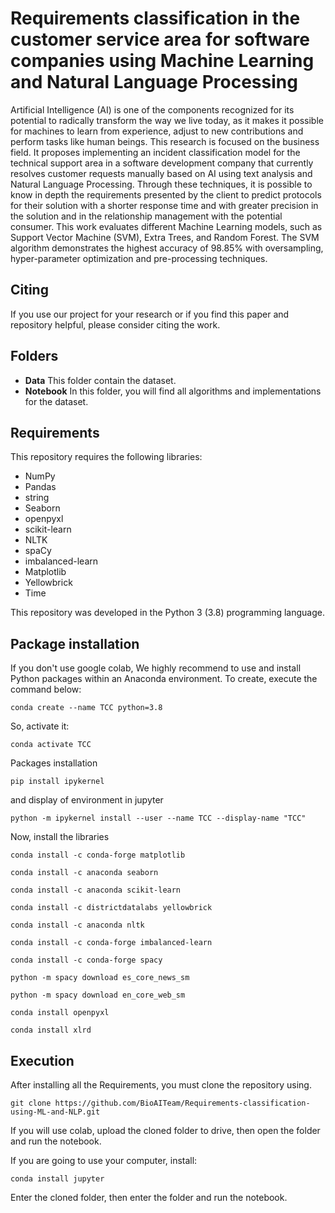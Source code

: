# Requirements classification in the customer service area for software companies using Machine Learning and Natural Language Processing
Artificial Intelligence (AI) is one of the components recognized for its potential to radically transform the way we live today, as it makes it possible for machines to learn from experience, adjust to new contributions and perform tasks like human beings. This research is focused on the business field. It proposes implementing an incident classification model for the technical support area in a software development company that currently resolves customer requests manually based on AI using text analysis and Natural Language Processing. Through these techniques, it is possible to know in depth the requirements presented by the client to predict protocols for their solution with a shorter response time and with greater precision in the solution and in the relationship management with the potential consumer. This work evaluates different Machine Learning models, such as Support Vector Machine (SVM), Extra Trees, and Random Forest. The SVM algorithm demonstrates the highest accuracy of 98.85% with oversampling, hyper-parameter optimization and pre-processing techniques. 

## Citing

If you use our project for your research or if you find this paper and repository helpful, please consider citing the work.

## Folders

- **Data** This folder contain the dataset.
- **Notebook** In this folder, you will find all algorithms and implementations for the dataset. 

## Requirements
This repository requires the following libraries:

- NumPy
- Pandas
- string
- Seaborn
- openpyxl
- scikit-learn
- NLTK
- spaCy
- imbalanced-learn
- Matplotlib
- Yellowbrick
- Time

This repository was developed in the Python 3 (3.8) programming language.

## Package installation

If you don't use google colab, We highly recommend to use and install Python packages within an Anaconda environment. To create, execute the command below:
```
conda create --name TCC python=3.8
```
So, activate it:
```
conda activate TCC
```
Packages installation
```
pip install ipykernel
```
and display of environment in jupyter
```
python -m ipykernel install --user --name TCC --display-name "TCC"
```
Now, install the libraries
```
conda install -c conda-forge matplotlib
```
```
conda install -c anaconda seaborn
```
```
conda install -c anaconda scikit-learn
```
```
conda install -c districtdatalabs yellowbrick
```
```
conda install -c anaconda nltk
```
```
conda install -c conda-forge imbalanced-learn
```
```
conda install -c conda-forge spacy
```
```
python -m spacy download es_core_news_sm
```
```
python -m spacy download en_core_web_sm
```
```
conda install openpyxl
```
```
conda install xlrd
```

## Execution
After installing all the Requirements, you must clone the repository using.
```
git clone https://github.com/BioAITeam/Requirements-classification-using-ML-and-NLP.git
```
If you will use colab, upload the cloned folder to drive, then open the folder and run the notebook.

If you are going to use your computer, install:
```
conda install jupyter 
```
Enter the cloned folder, then enter the folder and run the notebook.

